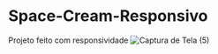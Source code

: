 # Space-Cream-Responsivo
Projeto feito com responsividade 
![Captura de Tela (5)](https://user-images.githubusercontent.com/104323054/229259530-1f12d11f-2a42-4677-95cb-000e6d1c075b.png)
